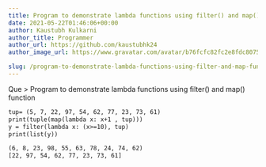 ```yaml
---
title: Program to demonstrate lambda functions using filter() and map() function
date: 2021-05-22T01:46:06+00:00
author: Kaustubh Kulkarni
author_title: Programmer
author_url: https://github.com/kaustubhk24
author_image_url: https://www.gravatar.com/avatar/b76fcfc82fc2e8fdc8075636f1735f61?s=200

slug: /program-to-demonstrate-lambda-functions-using-filter-and-map-function/
---
```

Que > Program to demonstrate lambda functions using filter() and map() function

```vb title="file.vb"
tup= (5, 7, 22, 97, 54, 62, 77, 23, 73, 61)
print(tuple(map(lambda x: x+1 , tup)))
y = filter(lambda x: (x>=10), tup)
print(list(y))
```

```vb title="file.vb"
(6, 8, 23, 98, 55, 63, 78, 24, 74, 62)
[22, 97, 54, 62, 77, 23, 73, 61]
```